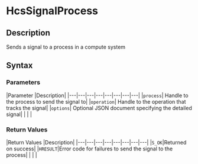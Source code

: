 # HcsSignalProcess

## Description
Sends a signal to a process in a compute system

## Syntax

### Parameters
|Parameter     |Description|
|---|---|---|---|---|---|---|---| 
|`process`| Handle to the process to send the signal to|
|`operation`| Handle to the operation that tracks the signal|
|`options`| Optional JSON document specifying the detailed signal|
|    |    | 



### Return Values
|Return Values     |Description|
|---|---|---|---|---|---|---|---| 
|`S_OK`|Returned on success|
|`HRESULT`|Error code for failures to send the signal to the process|
|    |    | 
